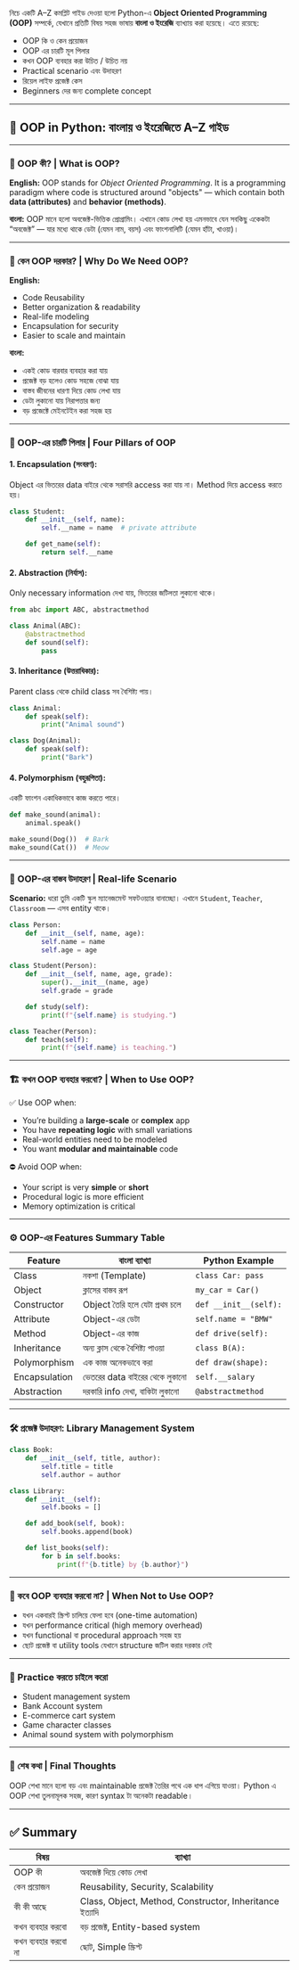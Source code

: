 নিচে একটি A–Z কমপ্লিট গাইড দেওয়া হলো Python-এ **Object Oriented Programming (OOP)** সম্পর্কে, যেখানে প্রতিটি বিষয় সহজ ভাষায় **বাংলা ও ইংরেজি** ব্যাখ্যায় করা হয়েছে। এতে রয়েছে:

* OOP কি ও কেন প্রয়োজন
* OOP এর চারটি মূল পিলার
* কখন OOP ব্যবহার করা উচিত / উচিত নয়
* Practical scenario এবং উদাহরণ
* রিয়েল লাইফ প্রজেক্ট কেস
* Beginners দের জন্য complete concept

---

## 🔰 OOP in Python: বাংলায় ও ইংরেজিতে A–Z গাইড

---

### 🧠 OOP কী? | What is OOP?

**English:**
OOP stands for *Object Oriented Programming*. It is a programming paradigm where code is structured around "objects" — which contain both **data (attributes)** and **behavior (methods)**.

**বাংলা:**
OOP মানে হলো অবজেক্ট-ভিত্তিক প্রোগ্রামিং। এখানে কোড লেখা হয় এমনভাবে যেন সবকিছু একেকটা “অবজেক্ট” — যার মধ্যে থাকে ডেটা (যেমন নাম, বয়স) এবং ফাংশনালিটি (যেমন হাঁটা, খাওয়া)।

---

### 🎯 কেন OOP দরকার? | Why Do We Need OOP?

**English:**

* Code Reusability
* Better organization & readability
* Real-life modeling
* Encapsulation for security
* Easier to scale and maintain

**বাংলা:**

* একই কোড বারবার ব্যবহার করা যায়
* প্রজেক্ট বড় হলেও কোড সহজে বোঝা যায়
* বাস্তব জীবনের ধারণা দিয়ে কোড লেখা যায়
* ডেটা লুকানো যায় নিরাপত্তার জন্য
* বড় প্রজেক্টে মেইনটেইন করা সহজ হয়

---

### 🧱 OOP-এর চারটি পিলার | Four Pillars of OOP

#### 1. **Encapsulation (সংবরণ):**

Object এর ভিতরের data বাইরে থেকে সরাসরি access করা যায় না। Method দিয়ে access করতে হয়।

```python
class Student:
    def __init__(self, name):
        self.__name = name  # private attribute

    def get_name(self):
        return self.__name
```

#### 2. **Abstraction (নির্যাস):**

Only necessary information দেখা যায়, ভিতরের জটিলতা লুকানো থাকে।

```python
from abc import ABC, abstractmethod

class Animal(ABC):
    @abstractmethod
    def sound(self):
        pass
```

#### 3. **Inheritance (উত্তরাধিকার):**

Parent class থেকে child class সব বৈশিষ্ট্য পায়।

```python
class Animal:
    def speak(self):
        print("Animal sound")

class Dog(Animal):
    def speak(self):
        print("Bark")
```

#### 4. **Polymorphism (বহুরূপিতা):**

একটি ফাংশন একাধিকভাবে কাজ করতে পারে।

```python
def make_sound(animal):
    animal.speak()

make_sound(Dog())  # Bark
make_sound(Cat())  # Meow
```

---

### 🔄 OOP-এর বাস্তব উদাহরণ | Real-life Scenario

**Scenario:** ধরো তুমি একটি স্কুল ম্যানেজমেন্ট সফটওয়্যার বানাচ্ছো। এখানে `Student`, `Teacher`, `Classroom` — এসব entity থাকে।

```python
class Person:
    def __init__(self, name, age):
        self.name = name
        self.age = age

class Student(Person):
    def __init__(self, name, age, grade):
        super().__init__(name, age)
        self.grade = grade

    def study(self):
        print(f"{self.name} is studying.")

class Teacher(Person):
    def teach(self):
        print(f"{self.name} is teaching.")
```

---

### 🏗️ কখন OOP ব্যবহার করবো? | When to Use OOP?

✅ Use OOP when:

* You’re building a **large-scale** or **complex** app
* You have **repeating logic** with small variations
* Real-world entities need to be modeled
* You want **modular and maintainable** code

⛔ Avoid OOP when:

* Your script is very **simple** or **short**
* Procedural logic is more efficient
* Memory optimization is critical

---

### ⚙️ OOP-এর Features Summary Table

| Feature       | বাংলা ব্যাখ্যা                  | Python Example        |
| ------------- | ------------------------------- | --------------------- |
| Class         | নকশা (Template)                 | `class Car: pass`     |
| Object        | ক্লাসের বাস্তব রূপ              | `my_car = Car()`      |
| Constructor   | Object তৈরি হলে যেটা প্রথম চলে  | `def __init__(self):` |
| Attribute     | Object-এর ডেটা                  | `self.name = "BMW"`   |
| Method        | Object-এর কাজ                   | `def drive(self):`    |
| Inheritance   | অন্য ক্লাস থেকে বৈশিষ্ট্য পাওয়া | `class B(A):`         |
| Polymorphism  | এক কাজ অনেকভাবে করা             | `def draw(shape):`    |
| Encapsulation | ভেতরের data বাইরের থেকে লুকানো  | `self.__salary`       |
| Abstraction   | দরকারি info দেখা, বাকিটা লুকানো | `@abstractmethod`     |

---

### 🛠️ প্রজেক্ট উদাহরণ: Library Management System

```python
class Book:
    def __init__(self, title, author):
        self.title = title
        self.author = author

class Library:
    def __init__(self):
        self.books = []

    def add_book(self, book):
        self.books.append(book)

    def list_books(self):
        for b in self.books:
            print(f"{b.title} by {b.author}")
```

---

### 🤔 কবে OOP ব্যবহার করবো না? | When Not to Use OOP?

* যখন একবারই স্ক্রিপ্ট চালিয়ে ফেলা হবে (one-time automation)
* যখন performance critical (high memory overhead)
* যখন functional বা procedural approach সহজ হয়
* ছোট প্রজেক্ট বা utility tools যেখানে structure জটিল করার দরকার নেই

---

### 🧪 Practice করতে চাইলে করো

* Student management system
* Bank Account system
* E-commerce cart system
* Game character classes
* Animal sound system with polymorphism

---

### 📘 শেষ কথা | Final Thoughts

OOP শেখা মানে হলো বড় এবং maintainable প্রজেক্ট তৈরির পথে এক ধাপ এগিয়ে যাওয়া। Python এ OOP শেখা তুলনামূলক সহজ, কারণ syntax টা অনেকটা readable।

---

## ✅ Summary

| বিষয়                | ব্যাখ্যা                                                |
| ------------------- | ------------------------------------------------------- |
| OOP কী              | অবজেক্ট দিয়ে কোড লেখা                                   |
| কেন প্রয়োজন         | Reusability, Security, Scalability                      |
| কী কী আছে           | Class, Object, Method, Constructor, Inheritance ইত্যাদি |
| কখন ব্যবহার করবো    | বড় প্রজেক্ট, Entity-based system                        |
| কখন ব্যবহার করবো না | ছোট, Simple স্ক্রিপ্ট                                   |


